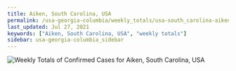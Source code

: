 ```yaml
---
title: Aiken, South Carolina, USA
permalink: /usa-georgia-columbia/weekly_totals/usa-south_carolina-aiken-weekly_totals.html
last_updated: Jul 27, 2021
keywords: ["Aiken, South Carolina, USA", "weekly totals"]
sidebar: usa-georgia-columbia_sidebar
---
```


![Weekly Totals of Confirmed Cases for Aiken, South Carolina, USA](/covid_tracker/images/graphs/usa-south_carolina-aiken-weekly_totals_graph.png)
